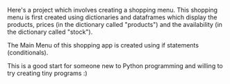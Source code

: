 Here's a project which involves creating a shopping menu. This shopping menu is first created using dictionaries and dataframes which display
the products, prices (in the dictionary called "products") and the availability (in the dictionary called "stock").

The Main Menu of this shopping app is created using if statements (conditionals). 

This is a good start for someone new to Python programming and willing to try creating tiny programs :)
